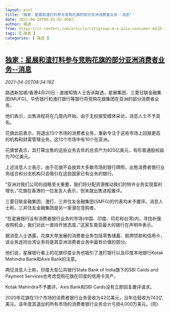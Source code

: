 ```yaml
---
layout: post
title: "独家：星展和渣打料参与竞购花旗的部分亚洲消费者业务--消息"
date: 2021-04-20T09:01:02.000Z
author: 路透
from: https://cn.reuters.com/article/citigroup-m-a-asia-consumer-0420-idCNKBS2C70VK
tags: [ 路透 ]
categories: [ 路透 ]
---
```

<!--1618909262000-->
[独家：星展和渣打料参与竞购花旗的部分亚洲消费者业务--消息](https://cn.reuters.com/article/citigroup-m-a-asia-consumer-0420-idCNKBS2C70VK)
------

<div>
<div><i>2021-04-20T08:34:19Z</i></div><p>路透新加坡/香港4月20日 - 直接知情人士告诉路透，星展集团、三菱日联金融集团(MUFG)、华侨银行和渣打银行等银行将竞购花旗集团在亚洲的部分消费者业务。</p><p>他们表示，出售进程将在几周内开始。由于无权接受媒体采访，消息人士不予具名。</p><p>花旗此前表示，将退出13个市场的消费者业务，重新专注于这些市场上回报更高的机构和财富管理业务。这13个市场中有10个在亚洲。</p><p>花旗曾表示，其打算出售的这些业务去年的总资产为820亿美元，有形普通股权益为70亿美元。</p><p>上述消息人士表示，由于花旗不会放弃大多数市场的银行牌照，出售消费者银行业务组合和分支机构只会吸引在这些国家已有业务的银行。</p><p>“亚洲对我们公司的战略至关重要，我们将分配资源推动我们的特许业务实现盈利增长，”花旗在香港的一位发言人表示，但未就出售进程置评。</p><p>三菱日联金融集团、渣打、三井住友金融集团(SMFG)的代表均未予置评。消息人士称，三井住友金融集团是另一家潜在竞购者。</p><p>“在星展银行设有消费者银行业务的市场(中国、印度、印尼和台湾)内，寻找补强收购机会，我们对此一直持开放态度，”这家东南亚最大的银行在声明中表示。</p><p>据消息人士透露，花旗大举发展的消费者业务包括零售储蓄、抵押贷款和信用卡，该业务连同台湾业务将是其亚洲消费者业务中最有价值的部分。</p><p>他们说，星展银行看上的花旗印度业务也吸引了渣打银行以及印度本地银行Kotak Mahindra Bank和Axis Bank的注意。</p><p>两位消息人士称，印度大型公共银行State Bank of India旗下的SBI Cards and Payment Services也考虑竞购花旗在印度的信用卡资产。</p><p>Kotak Mahindra不予置评，Axis Bank和SBI Cards没有立即回复置评请求。</p><p>2020年花旗在13个市场的消费者银行业务营收为42亿美元，当年总营收为743亿美元。该年度其退出的所有市场的消费者银行业务合计亏损4,000万美元。(完)</p>
</div>
